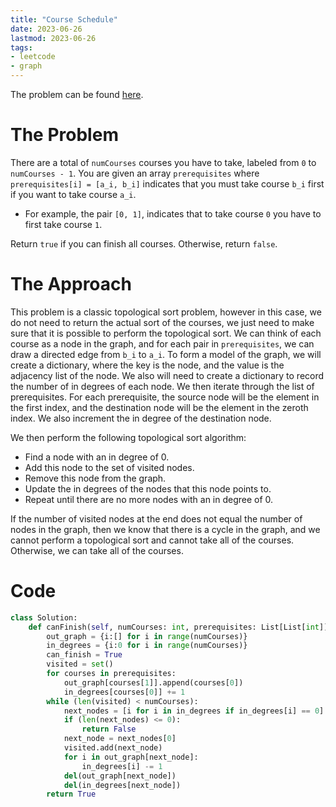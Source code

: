 ```yaml
---
title: "Course Schedule"
date: 2023-06-26
lastmod: 2023-06-26
tags:
- leetcode
- graph
---
```

The problem can be found [here](https://leetcode.com/problems/course-schedule/).

# The Problem
There are a total of `numCourses` courses you have to take, labeled from `0` to `numCourses - 1`. You are given an array `prerequisites` where `prerequisites[i] = [a_i, b_i]` indicates that you must take course `b_i` first if you want to take course `a_i`.

- For example, the pair `[0, 1]`, indicates that to take course `0` you have to first take course `1`.

Return `true` if you can finish all courses. Otherwise, return `false`.

# The Approach
This problem is a classic topological sort problem, however in this case, we do not need to return the actual sort of the courses, we just need to make sure that it is possible to perform the topological sort. We can think of each course as a node in the graph, and for each pair in `prerequisites`, we can draw a directed edge from `b_i` to `a_i`. To form a model of the graph, we will create a dictionary, where the key is the node, and the value is the adjacency list of the node. We also will need to create a dictionary to record the number of in degrees of each node. We then iterate through the list of prerequisites. For each prerequisite, the source node will be the element in the first index, and the destination node will be the element in the zeroth index. We also increment the in degree of the destination node.

We then perform the following topological sort algorithm:
- Find a node with an in degree of 0.
- Add this node to the set of visited nodes.
- Remove this node from the graph.
- Update the in degrees of the nodes that this node points to.
- Repeat until there are no more nodes with an in degree of 0.

If the number of visited nodes at the end does not equal the number of nodes in the graph, then we know that there is a cycle in the graph, and we cannot perform a topological sort and cannot take all of the courses. Otherwise, we can take all of the courses.

# Code
```python
class Solution:
    def canFinish(self, numCourses: int, prerequisites: List[List[int]]) -> bool:
        out_graph = {i:[] for i in range(numCourses)}
        in_degrees = {i:0 for i in range(numCourses)}
        can_finish = True
        visited = set()
        for courses in prerequisites:
            out_graph[courses[1]].append(courses[0])
            in_degrees[courses[0]] += 1
        while (len(visited) < numCourses):
            next_nodes = [i for i in in_degrees if in_degrees[i] == 0]
            if (len(next_nodes) <= 0):
                return False
            next_node = next_nodes[0]
            visited.add(next_node)
            for i in out_graph[next_node]:
                in_degrees[i] -= 1
            del(out_graph[next_node])
            del(in_degrees[next_node])
        return True
```
